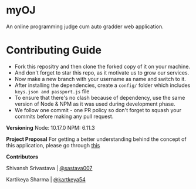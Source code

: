 # myOJ
An online programming judge cum auto gradder web application.
# Contributing Guide

 - Fork this repositry and then clone the forked copy of it on your machine.
 - And don't forget to star this repo, as it motivate us to grow our services.
 - Now make a new branch with your username as name and switch to it.
 - After installing the dependencies, create a `config/` folder which includes `keys.json and passport.js` file
 - To ensure that there's no clash because of dependency, use the same version of Node & NPM as it was used during development phase.
 - We follow one commit - one PR policy so don't forget to squash your commits before making any pull request.
 
 **Versioning**
 Node: 10.17.0
 NPM: 6.11.3

**Project Proposal**
For getting a better understanding behind the concept of this application, please go through [this](https://drive.google.com/file/d/14Gb_shopWXaJ61Qqr1etrUVlxtHfdEIZ/view?usp=sharing)  

**Contributors**

Shivansh Srivastava | [@sastava007](https://github.com/sastava007/)

Kartikeya Sharma |  [@kartkeya54](https://github.com/kartikeya54)
